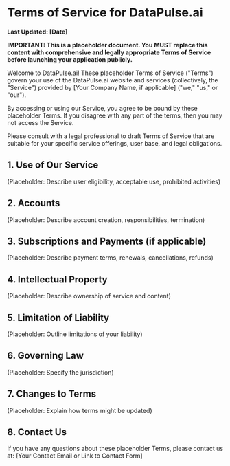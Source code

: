 # Terms of Service for DataPulse.ai

**Last Updated: [Date]**

**IMPORTANT: This is a placeholder document. You MUST replace this content with comprehensive and legally appropriate Terms of Service before launching your application publicly.**

Welcome to DataPulse.ai! These placeholder Terms of Service ("Terms") govern your use of the DataPulse.ai website and services (collectively, the "Service") provided by [Your Company Name, if applicable] ("we," "us," or "our").

By accessing or using our Service, you agree to be bound by these placeholder Terms. If you disagree with any part of the terms, then you may not access the Service.

Please consult with a legal professional to draft Terms of Service that are suitable for your specific service offerings, user base, and legal obligations.

## 1. Use of Our Service
(Placeholder: Describe user eligibility, acceptable use, prohibited activities)

## 2. Accounts
(Placeholder: Describe account creation, responsibilities, termination)

## 3. Subscriptions and Payments (if applicable)
(Placeholder: Describe payment terms, renewals, cancellations, refunds)

## 4. Intellectual Property
(Placeholder: Describe ownership of service and content)

## 5. Limitation of Liability
(Placeholder: Outline limitations of your liability)

## 6. Governing Law
(Placeholder: Specify the jurisdiction)

## 7. Changes to Terms
(Placeholder: Explain how terms might be updated)

## 8. Contact Us
If you have any questions about these placeholder Terms, please contact us at:
[Your Contact Email or Link to Contact Form]
